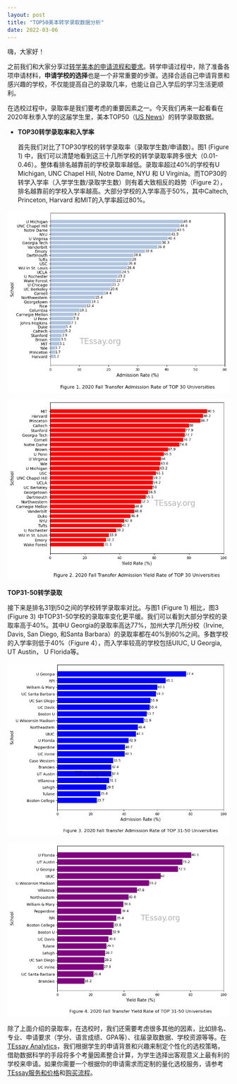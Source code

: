```yaml
---
layout: post
title: "TOP50美本转学录取数据分析"
date: 2022-03-06
---
```


嗨，大家好！

之前我们和大家分享过[转学美本的申请流程和要求](http://www.tessay.org/blog/2019/06/10/transfer)。转学申请过程中，除了准备各项申请材料，**申请学校的选择**也是一个非常重要的步骤。选择合适自己申请背景和感兴趣的学校，不仅能提高自己的录取几率，也能让自己入学后的学习生活更顺利。

在选校过程中，录取率是我们要考虑的重要因素之一。今天我们再来一起看看在2020年秋季入学的这届学生里，美本TOP50（[US News](usnews.com)）的转学录取数据。

+ **TOP30转学录取率和入学率**

  首先我们对比了TOP30学校的转学录取率（录取学生数/申请数）。图1 (Figure 1) 中，我们可以清楚地看到这三十几所学校的转学录取率跨多很大（0.01-0.46）。整体看排名越靠前的学校录取率越低。录取率超过40%的学校有U Michigan, UNC Chapel Hill, Notre Dame, NYU 和 U Virginia。而TOP30的转学入学率（入学学生数/录取学生数）则有着大致相反的趋势（Figure 2），排名越靠前的学校入学率越高。大部分学校的入学率高于50%，其中Caltech, Princeton, Harvard 和MIT的入学率超过80%。


    
![png](/assets/images/2022-03-06-undergrad-transfer-admission_files/2022-03-06-undergrad-transfer-admission_3_0.png)
    



    
![png](/assets/images/2022-03-06-undergrad-transfer-admission_files/2022-03-06-undergrad-transfer-admission_4_0.png)
    


**TOP31-50转学录取**

接下来是排名31到50之间的学校转学录取率对比。与图1 (Figure 1) 相比，图3 (Figure 3) 中TOP31-50学校的录取率变化更平缓。我们可以看到大部分学校的录取率高于40%。其中U Georgia的录取率高达77%，加州大学几所分校（Irvine, Davis, San Diego, 和Santa Barbara）的录取率都在40%到60%之间。多数学校的入学率则低于40%（Figure 4），而入学率较高的学校包括UIUC, U Georgia, UT Austin， U Florida等。


    
![png](/assets/images/2022-03-06-undergrad-transfer-admission_files/2022-03-06-undergrad-transfer-admission_6_0.png)
    



    
![png](/assets/images/2022-03-06-undergrad-transfer-admission_files/2022-03-06-undergrad-transfer-admission_7_0.png)
    


除了上面介绍的录取率，在选校时，我们还需要考虑很多其他的因素，比如排名、专业、申请要求（学分、语言成绩、GPA等）、往届录取数据、学校资源等等。在[TEssay Analytics](tessay.org)，我们根据学生的申请背景和兴趣来制定个性化的选校策略，借助数据科学的手段将多个考量因素整合计算，为学生选择出客观意义上最有利的学校来申请。如果你需要一个根据你的申请需求而定制的量化选校服务，请参考[TEssay服务和价格](https://tessay.org/blog/2024/04/02/faq)和[购买流程](https://tessay.org/blog/2024/04/10/contact-form)。
